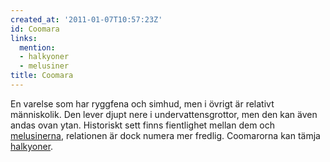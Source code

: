 ```yaml
---
created_at: '2011-01-07T10:57:23Z'
id: Coomara
links:
  mention:
  - halkyoner
  - melusiner
title: Coomara
---
```


En varelse som har ryggfena och simhud, men i övrigt är relativt människolik. Den lever djupt nere i
undervattensgrottor, men den kan även andas ovan ytan. Historiskt sett finns fientlighet mellan dem
och [melusinerna], relationen är dock numera mer fredlig. Coomarorna kan tämja [halkyoner].

  [melusinerna]: melusiner
  [halkyoner]: halkyoner